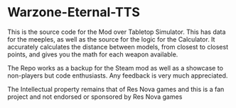 # Warzone-Eternal-TTS
This is the source code for the Mod over Tabletop Simulator.
This has data for the meeples, as well as the source for the logic for the Calculator.
It accurately calculates the distance between models, from closest to closest points, and gives you 
the math for each weapon available.

The Repo works as a backup for the Steam mod as well as a showcase to non-players but code enthusiasts.
Any feedback is very much appreciated.

The Intellectual property remains that of Res Nova games and this is a fan project and not endorsed or sponsored
by Res Nova games
